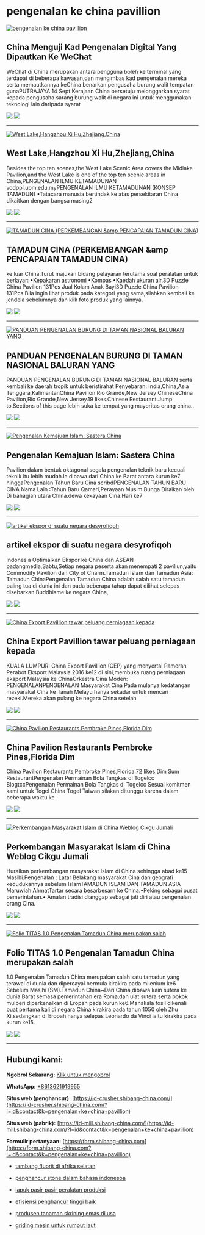 # pengenalan ke china pavillion

<a href="https://swt.shibang-china.com/?l=id&img&k=pengenalan+ke+china+pavillion" target="_blank">![pengenalan ke china pavillion](http://static.shibang-china.com/all-800x300/597.jpg)</a>

## China Menguji Kad Pengenalan Digital Yang Dipautkan Ke WeChat
WeChat di China merupakan antara pengguna boleh ke terminal yang terdapat di beberapa kawasan,dan mengimbas kad pengenalan mereka serta memautkannya keChina benarkan pengusaha burung walit tempatan gunaPUTRAJAYA 14 Sept.Kerajaan China bersetuju melonggarkan syarat kepada pengusaha sarang burung walit di negara ini untuk menggunakan teknologi lain daripada syarat


<a href="https://whatsapp.shibangsoft.com/WhatsApp.php" target="_blank" title="WhatsApp">![](http://static.shibang-china.com/icon/whatsapp.png)</a> <a href="https://swt.shibang-china.com/?l=id&icon&k=pengenalan+ke+china+pavillion" target="_blank">![](http://static.shibang-china.com/icon/chat-id.png)</a>

---

<a href="https://swt.shibang-china.com/?l=id&img&k=pengenalan+ke+china+pavillion" target="_blank">![West Lake,Hangzhou Xi Hu,Zhejiang,China](http://static.shibang-china.com/all-800x300/1454.jpg)</a>

## West Lake,Hangzhou Xi Hu,Zhejiang,China
Besides the top ten scenes,the West Lake Scenic Area covers the Midlake Pavilion,and the West Lake is one of the top ten scenic areas in China,PENGENALAN ILMU KETAMADUNAN vodppl.upm.edu.myPENGENALAN ILMU KETAMADUNAN (KONSEP TAMADUN) •Tatacara manusia bertindak ke atas persekitaran China dikaitkan dengan bangsa masing2


<a href="https://whatsapp.shibangsoft.com/WhatsApp.php" target="_blank" title="WhatsApp">![](http://static.shibang-china.com/icon/whatsapp.png)</a> <a href="https://swt.shibang-china.com/?l=id&icon&k=pengenalan+ke+china+pavillion" target="_blank">![](http://static.shibang-china.com/icon/chat-id.png)</a>

---

<a href="https://swt.shibang-china.com/?l=id&img&k=pengenalan+ke+china+pavillion" target="_blank">![TAMADUN CINA (PERKEMBANGAN &amp PENCAPAIAN TAMADUN CINA)](http://static.shibang-china.com/all-800x300/754.jpg)</a>

## TAMADUN CINA (PERKEMBANGAN &amp PENCAPAIAN TAMADUN CINA)
ke luar China.Turut majukan bidang pelayaran terutama soal peralatan untuk berlayar: •Kepakaran astronomi •Kompas •Kaedah ukuran air.3D Puzzle China Pavilion 131Pcs Jual Kolam Anak Bayi3D Puzzle China Pavilion 131Pcs.Bila ingin lihat produk pada kategori yang sama,silahkan kembali ke jendela sebelumnya dan klik foto produk yang lainnya.


<a href="https://whatsapp.shibangsoft.com/WhatsApp.php" target="_blank" title="WhatsApp">![](http://static.shibang-china.com/icon/whatsapp.png)</a> <a href="https://swt.shibang-china.com/?l=id&icon&k=pengenalan+ke+china+pavillion" target="_blank">![](http://static.shibang-china.com/icon/chat-id.png)</a>

---

<a href="https://swt.shibang-china.com/?l=id&img&k=pengenalan+ke+china+pavillion" target="_blank">![PANDUAN PENGENALAN BURUNG DI TAMAN NASIONAL BALURAN YANG](http://static.shibang-china.com/all-800x300/207.jpg)</a>

## PANDUAN PENGENALAN BURUNG DI TAMAN NASIONAL BALURAN YANG
PANDUAN PENGENALAN BURUNG DI TAMAN NASIONAL BALURAN serta kembali ke daerah tropik untuk beristirahat Penyebaran: India,China,Asia Tenggara,KalimantanChina Pavilion Rio Grande,New Jersey ChineseChina Pavilion,Rio Grande,New Jersey.19 likes.Chinese Restaurant.Jump to.Sections of this page.lebih suka ke tempat yang mayoritas orang china..


<a href="https://whatsapp.shibangsoft.com/WhatsApp.php" target="_blank" title="WhatsApp">![](http://static.shibang-china.com/icon/whatsapp.png)</a> <a href="https://swt.shibang-china.com/?l=id&icon&k=pengenalan+ke+china+pavillion" target="_blank">![](http://static.shibang-china.com/icon/chat-id.png)</a>

---

<a href="https://swt.shibang-china.com/?l=id&img&k=pengenalan+ke+china+pavillion" target="_blank">![Pengenalan Kemajuan Islam: Sastera China](http://static.shibang-china.com/all-800x300/262.jpg)</a>

## Pengenalan Kemajuan Islam: Sastera China
Pavilion dalam bentuk oktagonal segala pengenalan teknik baru kecuali teknik itu lebih mudah.la dibawa dari China ke Barat antara kurun ke7 hinggaPengenalan Tahun Baru Cina scribdPENGENALAN TAHUN BARU CINA Nama Lain :Tahun Baru Qamari,Perayaan Musim Bunga Diraikan oleh: Di bahagian utara China.dewa kekayaan Cina.Hari ke7:


<a href="https://whatsapp.shibangsoft.com/WhatsApp.php" target="_blank" title="WhatsApp">![](http://static.shibang-china.com/icon/whatsapp.png)</a> <a href="https://swt.shibang-china.com/?l=id&icon&k=pengenalan+ke+china+pavillion" target="_blank">![](http://static.shibang-china.com/icon/chat-id.png)</a>

---

<a href="https://swt.shibang-china.com/?l=id&img&k=pengenalan+ke+china+pavillion" target="_blank">![artikel ekspor di suatu negara desyrofiqoh](http://static.shibang-china.com/all-800x300/756.jpg)</a>

## artikel ekspor di suatu negara desyrofiqoh
Indonesia Optimalkan Ekspor ke China dan ASEAN padangmedia,Sabtu,Setiap negara peserta akan menempati 2 paviliun,yaitu Commodity Pavilion dan City of Charm.Tamadun Islam dan Tamadun Asia: Tamadun ChinaPengenalan Tamadun China adalah salah satu tamadun paling tua di dunia ini dan pada beberapa tahap dapat dilihat selepas disebarkan Buddhisme ke negara China,


<a href="https://whatsapp.shibangsoft.com/WhatsApp.php" target="_blank" title="WhatsApp">![](http://static.shibang-china.com/icon/whatsapp.png)</a> <a href="https://swt.shibang-china.com/?l=id&icon&k=pengenalan+ke+china+pavillion" target="_blank">![](http://static.shibang-china.com/icon/chat-id.png)</a>

---

<a href="https://swt.shibang-china.com/?l=id&img&k=pengenalan+ke+china+pavillion" target="_blank">![China Export Pavillion tawar peluang perniagaan kepada](http://static.shibang-china.com/all-800x300/453.jpg)</a>

## China Export Pavillion tawar peluang perniagaan kepada
KUALA LUMPUR: China Export Pavillion (CEP) yang menyertai Pameran Perabot Eksport Malaysia 2016 ke12 di sini,membuka ruang perniagaan eksport Malaysia ke ChinaOrkestra Cina Moden: PENGENALANPENGENALAN Masyarakat Cina Pada mulanya kedatangan masyarakat Cina ke Tanah Melayu hanya sekadar untuk mencari rezeki.Mereka akan pulang ke negara China setelah


<a href="https://whatsapp.shibangsoft.com/WhatsApp.php" target="_blank" title="WhatsApp">![](http://static.shibang-china.com/icon/whatsapp.png)</a> <a href="https://swt.shibang-china.com/?l=id&icon&k=pengenalan+ke+china+pavillion" target="_blank">![](http://static.shibang-china.com/icon/chat-id.png)</a>

---

<a href="https://swt.shibang-china.com/?l=id&img&k=pengenalan+ke+china+pavillion" target="_blank">![China Pavilion Restaurants Pembroke Pines,Florida Dim](http://static.shibang-china.com/all-800x300/666.jpg)</a>

## China Pavilion Restaurants Pembroke Pines,Florida Dim
China Pavilion Restaurants,Pembroke Pines,Florida.72 likes.Dim Sum RestaurantPengenalan Permainan Bola Tangkas di Togelcc BlogtccPengenalan Permainan Bola Tangkas di Togelcc Sesuai komitmen kami untuk Togel China Togel Taiwan silakan ditunggu karena dalam beberapa waktu ke


<a href="https://whatsapp.shibangsoft.com/WhatsApp.php" target="_blank" title="WhatsApp">![](http://static.shibang-china.com/icon/whatsapp.png)</a> <a href="https://swt.shibang-china.com/?l=id&icon&k=pengenalan+ke+china+pavillion" target="_blank">![](http://static.shibang-china.com/icon/chat-id.png)</a>

---

<a href="https://swt.shibang-china.com/?l=id&img&k=pengenalan+ke+china+pavillion" target="_blank">![Perkembangan Masyarakat Islam di China Weblog Cikgu Jumali](http://static.shibang-china.com/all-800x300/665.jpg)</a>

## Perkembangan Masyarakat Islam di China Weblog Cikgu Jumali
Huraikan perkembangan masyarakat Islam di China sehingga abad ke15 Masihi.Pengenalan : Latar Belakang masyarakat Cina dan geografi kedudukannya sebelum IslamTAMADUN ISLAM DAN TAMADUN ASIA Maruwiah AhmatTartar secara besarbesarn ke China.•Peking sebagai pusat pemerintahan.• Amalan tradisi dianggap sebagai jati diri atau pengenalan orang Cina.


<a href="https://whatsapp.shibangsoft.com/WhatsApp.php" target="_blank" title="WhatsApp">![](http://static.shibang-china.com/icon/whatsapp.png)</a> <a href="https://swt.shibang-china.com/?l=id&icon&k=pengenalan+ke+china+pavillion" target="_blank">![](http://static.shibang-china.com/icon/chat-id.png)</a>

---

<a href="https://swt.shibang-china.com/?l=id&img&k=pengenalan+ke+china+pavillion" target="_blank">![Folio TITAS 1.0 Pengenalan Tamadun China merupakan salah](http://static.shibang-china.com/all-800x300/534.jpg)</a>

## Folio TITAS 1.0 Pengenalan Tamadun China merupakan salah
1.0 Pengenalan Tamadun China merupakan salah satu tamadun yang terawal di dunia dan dipercayai bermula kirakira pada milenium ke6 Sebelum Masihi (SM).Tamadun China~Dari China,dibawa kain sutera ke dunia Barat semasa pemerintahan era Roma,dan ulat sutera serta pokok mulberi diperkenalkan di Eropah pada kurun ke6.Manakala fosil dikenali buat pertama kali di negara China kirakira pada tahun 1050 oleh Zhu Xi,sedangkan di Eropah hanya selepas Leonardo da Vinci iaitu kirakira pada kurun ke15.


<a href="https://whatsapp.shibangsoft.com/WhatsApp.php" target="_blank" title="WhatsApp">![](http://static.shibang-china.com/icon/whatsapp.png)</a> <a href="https://swt.shibang-china.com/?l=id&icon&k=pengenalan+ke+china+pavillion" target="_blank">![](http://static.shibang-china.com/icon/chat-id.png)</a>

---
## Hubungi kami:

**Ngobrol Sekarang:** [Klik untuk mengobrol](https://swt.shibang-china.com?l=id&contact&k=pengenalan+ke+china+pavillion)

**WhatsApp:**  [+8613621919955](https://whatsapp.shibangsoft.com/WhatsApp.php)

**Situs web (penghancur):** [https://id-crusher.shibang-china.com/](https://id-crusher.shibang-china.com/?l=id&contact&k=pengenalan+ke+china+pavillion)

**Situs web (pabrik):** [https://id-mill.shibang-china.com/](https://id-mill.shibang-china.com/?l=id&contact&k=pengenalan+ke+china+pavillion)

**Formulir pertanyaan:** [https://form.shibang-china.com](https://form.shibang-china.com?l=id&contact&k=pengenalan+ke+china+pavillion)

* [tambang fluorit di afrika selatan](../38/tambang%20fluorit%20di%20afrika%20selatan.md)

* [penghancur stone dalam bahasa indonesoa](../33/penghancur%20stone%20dalam%20bahasa%20indonesoa.md)

* [lapuk pasir pasir peralatan produksi](../40/lapuk%20pasir%20pasir%20peralatan%20produksi.md)

* [efisiensi penghancur tinggi baik](../39/efisiensi%20penghancur%20tinggi%20baik.md)

* [produsen tanaman skrining emas di usa](../39/produsen%20tanaman%20skrining%20emas%20di%20usa.md)

* [griding mesin untuk rumput laut](../34/griding%20mesin%20untuk%20rumput%20laut.md)